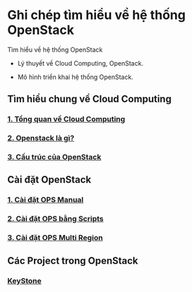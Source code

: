 # Ghi chép tìm hiểu về hệ thống OpenStack

Tìm hiểu về hệ thống OpenStack

- Lý thuyết về Cloud Computing, OpenStack.

- Mô hình triển khai hệ thống OpenStack.

## Tìm hiểu chung về Cloud Computing

### [1. Tổng quan về Cloud Computing](https://github.com/quanganh1996111/openstack/blob/main/1-overview/1a-cloud-computing.md)

### [2. Openstack là gì?](https://github.com/quanganh1996111/openstack/blob/main/1-overview/2-cloud-openstack.md)

### [3. Cấu trúc của OpenStack](https://github.com/quanganh1996111/openstack/blob/main/1-overview/3-openstack-structure.md)

## Cài đặt OpenStack

### [1. Cài đặt OPS Manual](https://github.com/quanganh1996111/openstack/blob/main/install-openstack/docs/1-install-openstack-manual.md)

### [2. Cài đặt OPS bằng Scripts](https://github.com/quanganh1996111/openstack/blob/main/install-openstack/docs/2-install-openstack-script.md)

### [3. Cài đặt OPS Multi Region](https://github.com/quanganh1996111/openstack/blob/main/install-openstack/docs/3-install-openstack-multi-region.md)

## Các Project trong OpenStack

### [KeyStone](https://github.com/quanganh1996111/openstack/tree/main/keystone)


